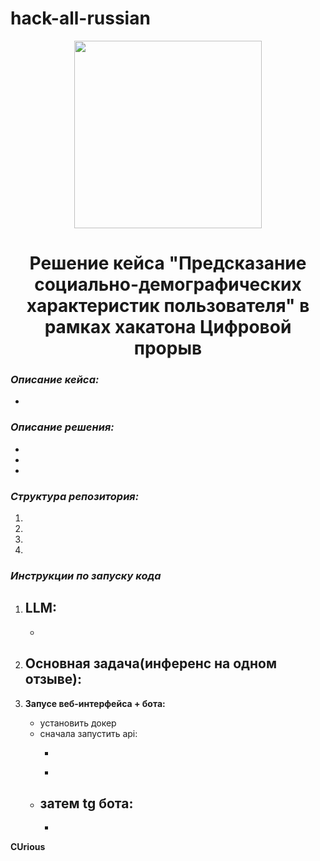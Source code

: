 # hack-all-russian

<div align=center><img src= https://www.gazprom-media.com/storage/uploads/news/image/0/6/387/6387/b90f6856351bbabd26dc7a4718f10c03-webp.webp align=center width=300 margin=0/></div><h1 align=center>Решение кейса "Предсказание социально-демографических характеристик пользователя" в рамках хакатона Цифровой прорыв</h1>


### *Описание кейса:*
- 
### *Описание решения:*
- 
- 
- 

### *Структура репозитория:*

1.
2.
3. 
4. 
   
### *Инструкции по запуску кода*

1. **LLM:**
   - 
   - 
2. **Основная задача(инференс на одном отзыве):**
   - 
     
3. **Запусе веб-интерфейса + бота:**
   - установить докер
   - сначала запустить api:
      - ``````
      - ``````
   - затем tg бота:
      - 
      - 

**CUrious**
